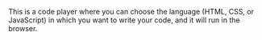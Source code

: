 This is a code player where you can choose the language (HTML, CSS, or JavaScript) in which you want to write your code, and it will run in the browser.
